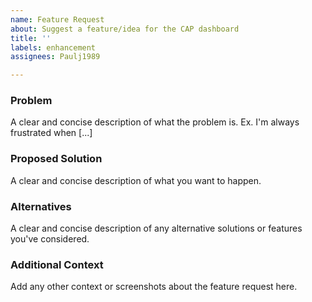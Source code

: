 ```yaml
---
name: Feature Request
about: Suggest a feature/idea for the CAP dashboard
title: ''
labels: enhancement
assignees: Paulj1989

---
```


### Problem
A clear and concise description of what the problem is. Ex. I'm always frustrated when [...]

### Proposed Solution
A clear and concise description of what you want to happen.

### Alternatives
A clear and concise description of any alternative solutions or features you've considered.

### Additional Context
Add any other context or screenshots about the feature request here.
